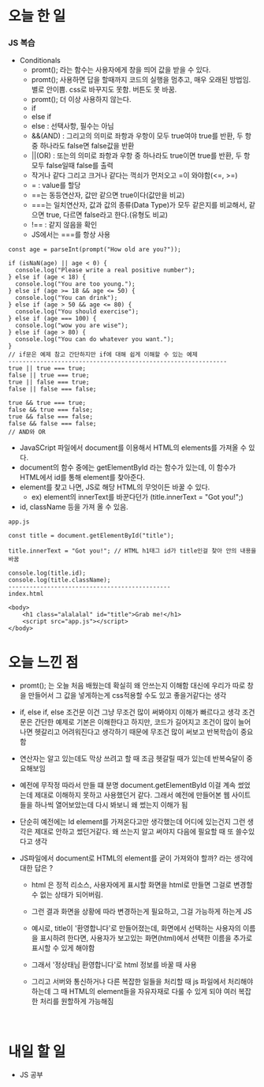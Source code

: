 # 오늘 한 일

### JS 복습

- Conditionals
  - promt(); 라는 함수는 사용자에게 창을 띄어 값을 받을 수 있다.
  - promt(); 사용하면 답을 할때까지 코드의 실행을 멈추고, 매우 오래된 방법임. 별로 안이쁨. css로 바꾸지도 못함. 버튼도 못 바꿈.
  - promt(); 더 이상 사용하지 않는다.
  - if
  - else if
  - else : 선택사항, 필수는 아님
  - &&(AND) : 그리고의 의미로 좌항과 우항이 모두 true여야 true를 반환, 두 항 중 하나라도 false면 false값을 반환
  - ||(OR) : 또는의 의미로 좌항과 우항 중 하나라도 true이면 true를 반환, 두 항 모두 false일때 false를 출력
  - 작거나 같다 그리고 크거나 같다는 꺽쇠가 먼저오고 =이 와야함(<=, >=)
  - = : value를 할당
  - ==는 동등연산자, 값만 같으면 true이다(값만을 비교)
  - ===는 일치연산자, 값과 값의 종류(Data Type)가 모두 같은지를 비교해서, 같으면 true, 다르면 false라고 한다.(유형도 비교)
  - !== : 같지 않음을 확인
  - JS에서는 ===를 항상 사용
    <br />

```
const age = parseInt(prompt("How old are you?"));

if (isNaN(age) || age < 0) {
  console.log("Please write a real positive number");
} else if (age < 18) {
  console.log("You are too young.");
} else if (age >= 18 && age <= 50) {
  console.log("You can drink");
} else if (age > 50 && age <= 80) {
  console.log("You should exercise");
} else if (age === 100) {
  console.log("wow you are wise");
} else if (age > 80) {
  console.log("You can do whatever you want.");
}
// if문은 예제 참고 간단하지만 if에 대해 쉽게 이해할 수 있는 예제
--------------------------------------------------------------
true || true === true;
false || true === true;
true || false === true;
false || false === false;

true && true === true;
false && true === false;
true && false === false;
false && false === false;
// AND와 OR
```

- JavaSCript 파일에서 document를 이용해서 HTML의 elements를 가져올 수 있다.
- document의 함수 중에는 getElementById 라는 함수가 있는데,
  이 함수가 HTML에서 id를 통해 element를 찾아준다.
- element를 찾고 나면, JS로 해당 HTML의 무엇이든 바꿀 수 있다.
  - ex) element의 innerText를 바꾼다던가 (title.innerText = "Got you!";)
- id, className 등을 가져 올 수 있음.

```
app.js

const title = document.getElementById("title");

title.innerText = "Got you!"; // HTML h1태그 id가 title인걸 찾아 안의 내용을 바꿈

console.log(title.id);
console.log(title.className);
----------------------------------------------
index.html

<body>
    <h1 class="alalalal" id="title">Grab me!</h1>
    <script src="app.js"></script>
</body>
```

# 오늘 느낀 점

- promt(); 는 오늘 처음 배웠는데 확실히 왜 안쓰는지 이해함 대신에 우리가 따로 창을 만들어서 그 값을 넣게하는게 css적용할 수도 있고 좋을거같다는 생각

- if, else if, else 조건문 이건 그냥 무조건 많이 써봐야지 이해가 빠르다고 생각 조건문은 간단한 예제로 기본은 이해한다고 하지만, 코드가 길어지고 조건이 많이 늘어나면 헷갈리고 어려워진다고 생각하기 때문에 무조건 많이 써보고 반복학습이 중요함

- 연산자는 알고 있는데도 막상 쓰려고 할 때 조금 헷갈릴 때가 있는데 반복숙달이 중요해보임

- 예전에 무작정 따라서 만들 떄 분명 document.getElementById 이걸 계속 썼었는데 제대로 이해하지 못하고 사용했던거 같다. 그래서 예전에 만들어본 웹 사이트들을 하나씩 열어보았는데 다시 봐보니 왜 썼는지 이해가 됨

- 단순히 예전에는 Id element를 가져온다고만 생각했는데 어디에 있는건지 그런 생각은 제대로 안하고 썼던거같다. 왜 쓰는지 알고 써야지 다음에 필요할 때 또 쓸수있다고 생각

- JS파일에서 document로 HTML의 element를 굳이 가져와야 할까? 라는 생각에 대한 답은 ?

  - html 은 정적 리소스, 사용자에게 표시할 화면을 html로 만들면 그걸로 변경할 수 없는 상태가 되어버림.
  - 그런 결과 화면을 상황에 따라 변경하는게 필요하고, 그걸 가능하게 하는게 JS

  - 예시로, title이 '환영합니다'로 만들어졌는데, 화면에서 선택하는 사용자의 이름을 표시하려 한다면, 사용자가 보고있는 화면(html)에서 선택한 이름을 추가로 표시할 수 있게 해야함

  - 그래서 '정상태님 환영합니다'로 html 정보를 바꿀 때 사용

  - 그리고 서버와 통신하거나 다른 복잡한 일들을 처리할 때 js 파일에서 처리해야하는데 그 때 HTML의 element들을 자유자재로 다룰 수 있게 되야 여러 복잡한 처리를 원할하게 가능해짐

<br />

# 내일 할 일

- JS 공부
